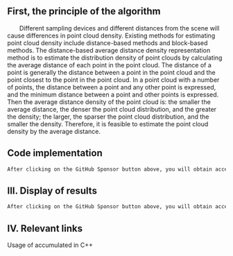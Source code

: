 ##  First, the principle of the algorithm 

  Different sampling devices and different distances from the scene will cause differences in point cloud density. Existing methods for estimating point cloud density include distance-based methods and block-based methods. The distance-based average distance density representation method is to estimate the distribution density of point clouds by calculating the average distance of each point in the point cloud. The distance of a point is generally the distance between a point in the point cloud and the point closest to the point in the point cloud. In a point cloud with a number of points, the distance between a point and any other point is expressed, and the minimum distance between a point and other points is expressed. Then the average distance density of the point cloud is: the smaller the average distance, the denser the point cloud distribution, and the greater the density; the larger, the sparser the point cloud distribution, and the smaller the density. Therefore, it is feasible to estimate the point cloud density by the average distance. 

##  Code implementation 

 ```python  
After clicking on the GitHub Sponsor button above, you will obtain access permissions to my private code repository ( https://github.com/slowlon/my_code_bar ) to view this blog code. By searching the code number of this blog, you can find the code you need, code number is: 2024020309574575024
 ```  
##  III. Display of results 

 ```python  
After clicking on the GitHub Sponsor button above, you will obtain access permissions to my private code repository ( https://github.com/slowlon/my_code_bar ) to view this blog code. By searching the code number of this blog, you can find the code you need, code number is: 2024020309574575024
 ```  
##  IV. Relevant links 

Usage of accumulated in C++ 


